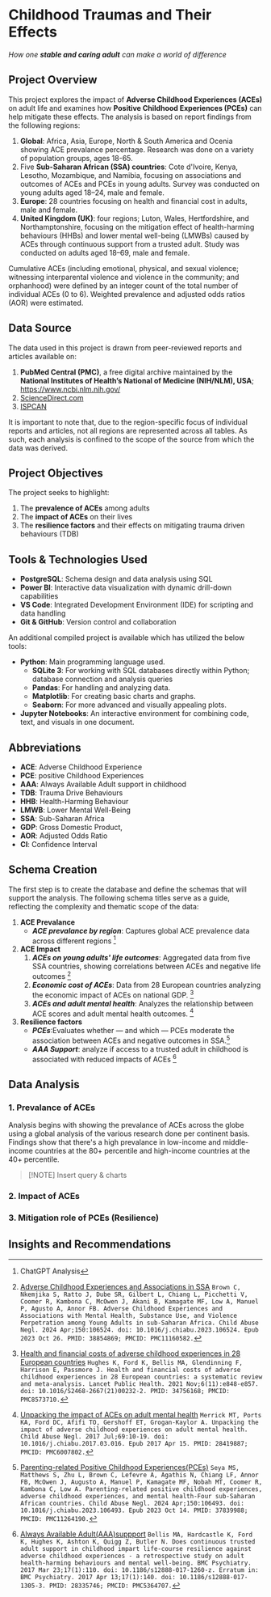 # Childhood Traumas and Their Effects
_How one **stable and caring adult** can make a world of difference_

## Project Overview
This project explores the impact of **Adverse Childhood Experiences (ACEs)** on adult life and examines how **Positive Childhood Experiences (PCEs)** can help mitigate these effects. The analysis is based on report findings from the following regions:
1. **Global**: Africa, Asia, Europe, North & South America and Ocenia showing ACE prevalance percentage. Research was done on a variety of population groups, ages 18-65.
2. Five **Sub-Saharan African (SSA) countries**: Cote d'Ivoire, Kenya, Lesotho, Mozambique, and Namibia, focusing on associations and outcomes of ACEs and PCEs in young adults. Survey was conducted on young adults aged 18–24, male and female.
3. **Europe**: 28 countries focusing on health and financial cost in adults, male and female.
4. **United Kingdom (UK)**: four regions; Luton, Wales, Hertfordshire, and Northamptonshire, focusing on the mitigation effect of health-harming behaviours (HHBs) and lower mental well-being (LMWBs) caused by ACEs through continuous support from a trusted adult. Study was conducted on adults aged 18–69, male and female.

Cumulative ACEs (including emotional, physical, and sexual violence; witnessing interparental violence and violence in the community; and orphanhood) were defined by an integer count of the total number of individual ACEs (0 to 6). Weighted prevalence and adjusted odds ratios (AOR) were estimated.


## Data Source
The data used in this project is drawn from peer-reviewed reports and articles available on:
1. **PubMed Central (PMC)**, a free digital archive maintained by the **National Institutes of Health’s National of Medicine (NIH/NLM), USA**; https://www.ncbi.nlm.nih.gov/
2. [ScienceDirect.com](https://www.sciencedirect.com/)
3. [ISPCAN](https://ispcan.org/)

It is important to note that, due to the region-specific focus of individual reports and articles, not all regions are represented across all tables. As such, each analysis is confined to the scope of the source from which the data was derived.


## Project Objectives
The project seeks to highlight:
1. The **prevalence of ACEs** among adults
2. The **impact of ACEs** on their lives
3. The **resilience factors** and their effects on mitigating trauma driven behaviours (TDB)

## Tools & Technologies Used
- **PostgreSQL**: Schema design and data analysis using SQL
- **Power BI**: Interactive data visualization with dynamic drill-down capabilities
- **VS Code**: Integrated Development Environment (IDE) for scripting and data handling
- **Git & GitHub**: Version control and collaboration

An additional compiled project is available which has utilized the below tools:
- **Python**: Main programming language used.
  - **SQLite 3**: For working with SQL databases directly within Python; database connection and analysis queries
  - **Pandas**: For handling and analyzing data.
  - **Matplotlib**: For creating basic charts and graphs.
  - **Seaborn**: For more advanced and visually appealing plots.
- **Jupyter Notebooks**: An interactive environment for combining code, text, and visuals in one document. 


## Abbreviations
- **ACE**: Adverse Childhood Experience
- **PCE**: positive Childhood Experiences
- **AAA**: Always Available Adult support in childhood
- **TDB**: Trauma Drive Behaviours
- **HHB**: Health-Harming Behaviour
- **LMWB**: Lower Mental Well-Being
- **SSA**: Sub-Saharan Africa
- **GDP**: Gross Domestic Product,
- **AOR**: Adjusted Odds Ratio
- **CI**: Confidence Interval


## Schema Creation
The first step is to create the database and define the schemas that will support the analysis. The following schema titles serve as a guide, reflecting the complexity and thematic scope of the data:
1. **ACE Prevalance** 
   - ***ACE prevalance by region***: Captures global ACE prevalence data across different regions [^1]
2. **ACE Impact**
   1. ***ACEs on young adults' life outcomes***: Aggregated data from five SSA countries, showing correlations between ACEs and negative life outcomes [^2]
   2. ***Economic cost of ACEs***: Data from 28 European countries analyzing the economic impact of ACEs on national GDP. [^3]
   3. ***ACEs and adult mental health***: Analyzes the relationship between ACE scores and adult mental health outcomes. [^4]
3. **Resilience factors**
   - ***PCEs***:Evaluates whether — and which — PCEs moderate the association between ACEs and negative outcomes in SSA.[^5] 
   - ***AAA Support***:  analyze if access to a trusted adult in childhood is associated with reduced impacts of ACEs [^6]


## Data Analysis
### 1. Prevalance of ACEs
Analysis begins with showing the prevalance of ACEs across the globe using a global analysis of the various research done per continent basis. Findings show that there's a high prevalance in low-income and middle-income countries at the 80+ percentile and high-income countries at the 40+ percentile.

>[!NOTE] Insert query & charts

### 2. Impact of ACEs

### 3. Mitigation role of PCEs (Resilience)

## Insights and Recommendations 

[^1]: ChatGPT Analysis
[^2]: [Adverse Childhood Experiences and Associations in SSA](https://pmc.ncbi.nlm.nih.gov/articles/PMC11160582/)
```Brown C, Nkemjika S, Ratto J, Dube SR, Gilbert L, Chiang L, Picchetti V, Coomer R, Kambona C, McOwen J, Akani B, Kamagate MF, Low A, Manuel P, Agusto A, Annor FB. Adverse Childhood Experiences and Associations with Mental Health, Substance Use, and Violence Perpetration among Young Adults in sub-Saharan Africa. Child Abuse Negl. 2024 Apr;150:106524. doi: 10.1016/j.chiabu.2023.106524. Epub 2023 Oct 26. PMID: 38854869; PMCID: PMC11160582.```
[^3]: [Health and financial costs of adverse childhood experiences in 28 European countries](https://pmc.ncbi.nlm.nih.gov/articles/PMC8573710/) ```Hughes K, Ford K, Bellis MA, Glendinning F, Harrison E, Passmore J. Health and financial costs of adverse childhood experiences in 28 European countries: a systematic review and meta-analysis. Lancet Public Health. 2021 Nov;6(11):e848-e857. doi: 10.1016/S2468-2667(21)00232-2. PMID: 34756168; PMCID: PMC8573710.```
[^4]: [Unpacking the impact of ACEs on adult mental health](https://pmc.ncbi.nlm.nih.gov/articles/PMC6007802/#S14) ```Merrick MT, Ports KA, Ford DC, Afifi TO, Gershoff ET, Grogan-Kaylor A. Unpacking the impact of adverse childhood experiences on adult mental health. Child Abuse Negl. 2017 Jul;69:10-19. doi: 10.1016/j.chiabu.2017.03.016. Epub 2017 Apr 15. PMID: 28419887; PMCID: PMC6007802.```
[^5]: [Parenting-related Positive Childhood Experiences(PCEs)](https://pmc.ncbi.nlm.nih.gov/articles/PMC11264190/) ```Seya MS, Matthews S, Zhu L, Brown C, Lefevre A, Agathis N, Chiang LF, Annor FB, McOwen J, Augusto A, Manuel P, Kamagate MF, Nobah MT, Coomer R, Kambona C, Low A. Parenting-related positive childhood experiences, adverse childhood experiences, and mental health-Four sub-Saharan African countries. Child Abuse Negl. 2024 Apr;150:106493. doi: 10.1016/j.chiabu.2023.106493. Epub 2023 Oct 14. PMID: 37839988; PMCID: PMC11264190.```
[^6]: [Always Available Adult(AAA)suppport](https://pmc.ncbi.nlm.nih.gov/articles/PMC5364707/#Sec8) ```Bellis MA, Hardcastle K, Ford K, Hughes K, Ashton K, Quigg Z, Butler N. Does continuous trusted adult support in childhood impart life-course resilience against adverse childhood experiences - a retrospective study on adult health-harming behaviours and mental well-being. BMC Psychiatry. 2017 Mar 23;17(1):110. doi: 10.1186/s12888-017-1260-z. Erratum in: BMC Psychiatry. 2017 Apr 13;17(1):140. doi: 10.1186/s12888-017-1305-3. PMID: 28335746; PMCID: PMC5364707.```
